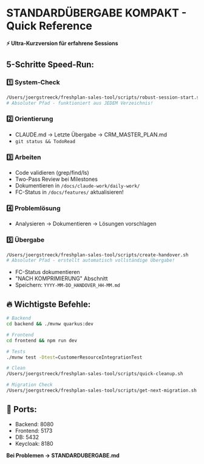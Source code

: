 # STANDARDÜBERGABE KOMPAKT - Quick Reference

**⚡ Ultra-Kurzversion für erfahrene Sessions**

## 5-Schritte Speed-Run:

### 1️⃣ System-Check
```bash
/Users/joergstreeck/freshplan-sales-tool/scripts/robust-session-start.sh
# Absoluter Pfad - funktioniert aus JEDEM Verzeichnis!
```

### 2️⃣ Orientierung
- CLAUDE.md → Letzte Übergabe → CRM_MASTER_PLAN.md
- `git status && TodoRead`

### 3️⃣ Arbeiten
- Code validieren (grep/find/ls)
- Two-Pass Review bei Milestones
- Dokumentieren in `/docs/claude-work/daily-work/`
- FC-Status in `/docs/features/` aktualisieren!

### 4️⃣ Problemlösung
- Analysieren → Dokumentieren → Lösungen vorschlagen

### 5️⃣ Übergabe
```bash
/Users/joergstreeck/freshplan-sales-tool/scripts/create-handover.sh
# Absoluter Pfad - erstellt automatisch vollständige Übergabe!
```
- FC-Status dokumentieren
- "NACH KOMPRIMIERUNG" Abschnitt
- Speichern: `YYYY-MM-DD_HANDOVER_HH-MM.md`

## 🔥 Wichtigste Befehle:
```bash
# Backend
cd backend && ./mvnw quarkus:dev

# Frontend  
cd frontend && npm run dev

# Tests
./mvnw test -Dtest=CustomerResourceIntegrationTest

# Clean
/Users/joergstreeck/freshplan-sales-tool/scripts/quick-cleanup.sh

# Migration Check
/Users/joergstreeck/freshplan-sales-tool/scripts/get-next-migration.sh
```

## 📍 Ports:
- Backend: 8080
- Frontend: 5173
- DB: 5432
- Keycloak: 8180

**Bei Problemen → STANDARDUBERGABE.md**